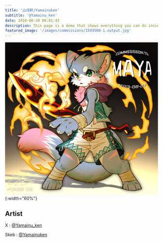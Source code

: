 ```yaml
---
title: '山戌軒/Yamainuken'
subtitle: '@Yamainu_ken'
date: 2018-06-30 00:01:43
description: This page is a demo that shows everything you can do inside portfolio and blog posts.
featured_image: '/images/commissions/1593560-1.output.jpg'
---
```


![](/images/commissions/1593560-1.output.jpg){:width="60%"}

## Artist

X : [@Yamainu_ken](https://twitter.com/Yamainu_ken)

Skeb : [@Yamainuken](https://skeb.jp/@Yamainuken)